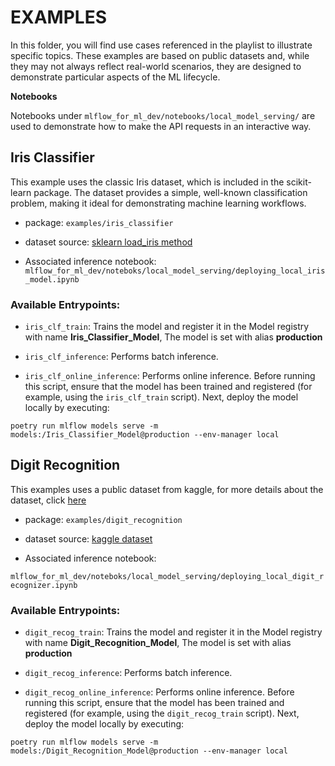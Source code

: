 # EXAMPLES

In this folder, you will find use cases referenced in the playlist to illustrate specific topics. These examples are based on public datasets and, while they may not always reflect real-world scenarios, they are designed to demonstrate particular aspects of the ML lifecycle.

**Notebooks**

Notebooks under `mlflow_for_ml_dev/notebooks/local_model_serving/` are used to demonstrate how to make the API requests in an interactive way.

## Iris Classifier

This example uses the classic Iris dataset, which is included in the scikit-learn package. The dataset provides a simple, well-known classification problem, making it ideal for demonstrating machine learning workflows.

* package: `examples/iris_classifier`

* dataset source: [sklearn load_iris method](https://scikit-learn.org/stable/modules/generated/sklearn.datasets.load_iris.html)


* Associated inference notebook:
`mlflow_for_ml_dev/noteboks/local_model_serving/deploying_local_iris_model.ipynb`

### Available Entrypoints: 

* `iris_clf_train`: Trains the model and register it in the Model registry with name **Iris_Classifier_Model**, The model is set with alias **production** 

* `iris_clf_inference`: Performs batch inference.

* `iris_clf_online_inference`: Performs online inference. Before running this script, ensure that the model has been trained and registered (for example, using the `iris_clf_train` script). Next, deploy the model locally by executing:

```
poetry run mlflow models serve -m models:/Iris_Classifier_Model@production --env-manager local
```

## Digit Recognition

This examples uses a public dataset from kaggle, for more details about the dataset, click [here](https://www.kaggle.com/datasets/bhavikjikadara/handwritten-digit-recognition) 

* package: `examples/digit_recognition`

* dataset source: [kaggle dataset](https://www.kaggle.com/datasets/bhavikjikadara/handwritten-digit-recognition)

* Associated inference notebook:

`mlflow_for_ml_dev/noteboks/local_model_serving/deploying_local_digit_recognizer.ipynb`

### Available Entrypoints: 

* `digit_recog_train`: Trains the model and register it in the Model registry with name **Digit_Recognition_Model**, The model is set with alias **production** 

* `digit_recog_inference`: Performs batch inference.

* `digit_recog_online_inference`: Performs online inference. Before running this script, ensure that the model has been trained and registered (for example, using the `digit_recog_train` script). Next, deploy the model locally by executing:

```
poetry run mlflow models serve -m models:/Digit_Recognition_Model@production --env-manager local
```
